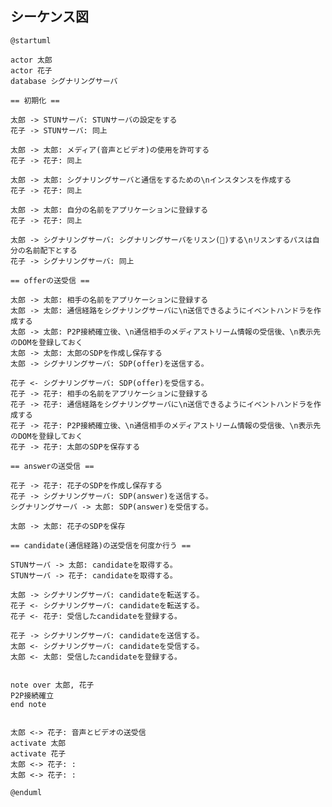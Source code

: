 ## シーケンス図

```plantuml
@startuml

actor 太郎
actor 花子
database シグナリングサーバ

== 初期化 ==

太郎 -> STUNサーバ: STUNサーバの設定をする
花子 -> STUNサーバ: 同上

太郎 -> 太郎: メディア(音声とビデオ)の使用を許可する
花子 -> 花子: 同上

太郎 -> 太郎: シグナリングサーバと通信をするための\nインスタンスを作成する
花子 -> 花子: 同上

太郎 -> 太郎: 自分の名前をアプリケーションに登録する
花子 -> 花子: 同上

太郎 -> シグナリングサーバ: シグナリングサーバをリスン(👀)する\nリスンするパスは自分の名前配下とする
花子 -> シグナリングサーバ: 同上

== offerの送受信 ==

太郎 -> 太郎: 相手の名前をアプリケーションに登録する
太郎 -> 太郎: 通信経路をシグナリングサーバに\n送信できるようにイベントハンドラを作成する
太郎 -> 太郎: P2P接続確立後、\n通信相手のメディアストリーム情報の受信後、\n表示先のDOMを登録しておく
太郎 -> 太郎: 太郎のSDPを作成し保存する
太郎 -> シグナリングサーバ: SDP(offer)を送信する。

花子 <- シグナリングサーバ: SDP(offer)を受信する。
花子 -> 花子: 相手の名前をアプリケーションに登録する
花子 -> 花子: 通信経路をシグナリングサーバに\n送信できるようにイベントハンドラを作成する
花子 -> 花子: P2P接続確立後、\n通信相手のメディアストリーム情報の受信後、\n表示先のDOMを登録しておく
花子 -> 花子: 太郎のSDPを保存する

== answerの送受信 ==

花子 -> 花子: 花子のSDPを作成し保存する
花子 -> シグナリングサーバ: SDP(answer)を送信する。
シグナリングサーバ -> 太郎: SDP(answer)を受信する。

太郎 -> 太郎: 花子のSDPを保存

== candidate(通信経路)の送受信を何度か行う ==

STUNサーバ -> 太郎: candidateを取得する。
STUNサーバ -> 花子: candidateを取得する。

太郎 -> シグナリングサーバ: candidateを転送する。
花子 <- シグナリングサーバ: candidateを転送する。
花子 <- 花子: 受信したcandidateを登録する。

花子 -> シグナリングサーバ: candidateを送信する。
太郎 <- シグナリングサーバ: candidateを受信する。
太郎 <- 太郎: 受信したcandidateを登録する。


note over 太郎, 花子
P2P接続確立
end note


太郎 <-> 花子: 音声とビデオの送受信
activate 太郎
activate 花子
太郎 <-> 花子: :
太郎 <-> 花子: :

@enduml
```

<!--
| 注釈番号 | 説明 |
| -------- |---- |
|0|STUNサーバの設定を用いてRTCPeerConnection のインスタンスを作成する。<br />STUNサーバとは外部の端末から接続できるようにするためのグローバルIP及びポート情報を通知してくれるサーバのこと。|
| 1 | メディアとはオーディオとビデオのこと。 <br /> MediaStream というオブジェクトが得られる。   |
| 3        | P2P 通信をする花子がシグナリングサーバにデータを書き込んだ時にイベントが発生する。そのイベントを契機に、書き込まれたデータをリアルタイムに取得するための仕掛けを行っておく。 |
| 5-1        | ここで言うイベントとは、シグナリングサーバ上のデータの書き込みのこと。<br />通信花子からデータの書き込みがあった時にリアルタイムにそれを読み取り、適切なアクションを取る必要がある。まだその書き込みが開始される前となるこのフェーズで、データの読み取りができるように準備を行う。<br /> 尚、ここで書き込まれるデータのタイプには、`offer`、`answer`、`candidate`の 3 つがある。  <br />ここでは、`太郎`配下の領域に対する書き込みを拾うように設定する。|
| 5-2        | 5-1とほぼ同様のことをする。<br />唯一違うのは、`花子`配下の領域に対する書き込みを拾うように設定する点のみである。|
|6|candidateをシグナリングサーバに送信できるようにイベントハンドラを作成する|
|7|P2P通信確立後に通信花子からメディアストリーム情報を受け取ったら[`HTMLMediaElement.srcObject`](https://developer.mozilla.org/en-US/docs/Web/API/HTMLMediaElement/srcObject)に設定できるようにイベントハンドラを作成する|
|8|太郎が使用可能なコーデック情報等(SDP)を花子がリスンしているサーバに送信する。|
|9|花子が使用可能なコーデック情報等(SDP)を花子がリスンしているサーバに送信する。|
prettier-ignore -->
